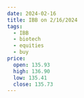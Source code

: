 ```yaml
---
date: 2024-02-16
title: IBB on 2/16/2024
tags: 
  - IBB
  - biotech
  - equities
  - buy
price:
  open: 135.93
  high: 136.90
  low: 135.41
  close: 135.73
---
```

<div class="post">
<snapshot-grid 
    :reports="['2024/02/15/CTA/IBB', '2024/02/16/CTA/IBB', '2024/02/16/MTP/IBB']"
    chart="2024/02/16/Chart/IBB"
/>
<p>

</p>
<p>

</p>
</div>
